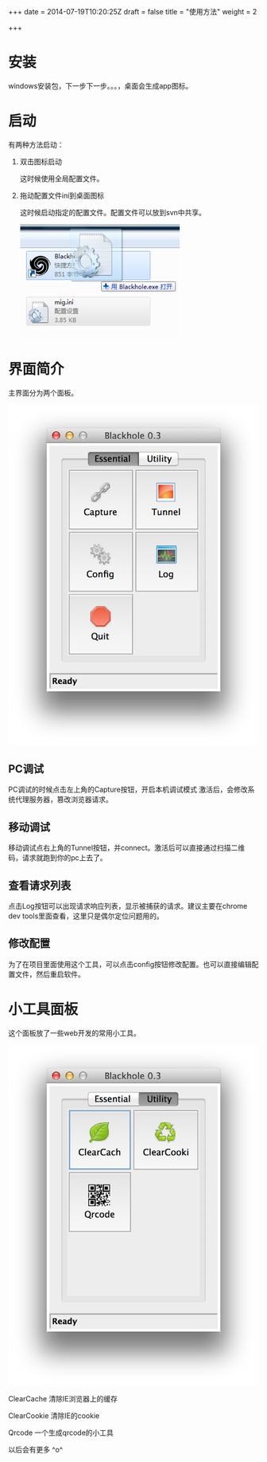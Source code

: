 +++
date = 2014-07-19T10:20:25Z
draft = false
title = "使用方法"
weight = 2

+++

# 安装 #

windows安装包，下一步下一步。。。，桌面会生成app图标。

# 启动 #

有两种方法启动：

1. 双击图标启动

	这时候使用全局配置文件。


2. 拖动配置文件ini到桌面图标

	这时候启动指定的配置文件。配置文件可以放到svn中共享。

	![拖动配置文件](./images/drag&drop.png)

# 界面简介 #

主界面分为两个面板。


![主面板](./images/panel1.png)


## PC调试

PC调试的时候点击左上角的Capture按钮，开启本机调试模式
激活后，会修改系统代理服务器，篡改浏览器请求。

## 移动调试

移动调试点右上角的Tunnel按钮，并connect。激活后可以直接通过扫描二维码，请求就跑到你的pc上去了。

## 查看请求列表

点击Log按钮可以出现请求响应列表，显示被捕获的请求。建议主要在chrome dev tools里面查看，这里只是偶尔定位问题用的。

## 修改配置

为了在项目里面使用这个工具，可以点击config按钮修改配置。也可以直接编辑配置文件，然后重启软件。


# 小工具面板 #

这个面板放了一些web开发的常用小工具。

![工具面板](./images/panel2.png)

ClearCache
	清除IE浏览器上的缓存

ClearCookie
	清除IE的cookie

Qrcode
	一个生成qrcode的小工具

以后会有更多 ^o^

